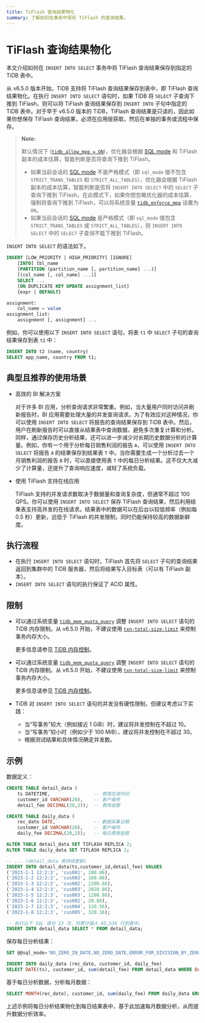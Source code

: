 ```yaml
---
title: TiFlash 查询结果物化
summary: 了解如何在事务中保存 TiFlash 的查询结果。
---
```


# TiFlash 查询结果物化

本文介绍如何在 `INSERT INTO SELECT` 事务中将 TiFlash 查询结果保存到指定的 TiDB 表中。

从 v6.5.0 版本开始，TiDB 支持将 TiFlash 查询结果保存到表中，即 TiFlash 查询结果物化。在执行 `INSERT INTO SELECT` 语句时，如果 TiDB 将 `SELECT` 子查询下推到 TiFlash，则可以将 TiFlash 查询结果保存到 `INSERT INTO` 子句中指定的 TiDB 表中。对于早于 v6.5.0 版本的 TiDB，TiFlash 查询结果是只读的，因此如果你想保存 TiFlash 查询结果，必须在应用层获取，然后在单独的事务或流程中保存。

> **Note:**
>
> 默认情况下 ([`tidb_allow_mpp = ON`](/system-variables.md#tidb_allow_mpp-new-in-v50))，优化器会根据 [SQL mode](/sql-mode.md) 和 TiFlash 副本的成本估算，智能判断是否将查询下推到 TiFlash。
>
> - 如果当前会话的 [SQL mode](/sql-mode.md) 不是严格模式（即 `sql_mode` 值不包含 `STRICT_TRANS_TABLES` 和 `STRICT_ALL_TABLES`），优化器会根据 TiFlash 副本的成本估算，智能判断是否将 `INSERT INTO SELECT` 中的 `SELECT` 子查询下推到 TiFlash。在此模式下，如果你想忽略优化器的成本估算，强制将查询下推到 TiFlash，可以将系统变量 [`tidb_enforce_mpp`](/system-variables.md#tidb_enforce_mpp-new-in-v51) 设置为 `ON`。
> - 如果当前会话的 [SQL mode](/sql-mode.md) 是严格模式（即 `sql_mode` 值包含 `STRICT_TRANS_TABLES` 或 `STRICT_ALL_TABLES`），则 `INSERT INTO SELECT` 中的 `SELECT` 子查询不能下推到 TiFlash。

`INSERT INTO SELECT` 的语法如下。

```sql
INSERT [LOW_PRIORITY | HIGH_PRIORITY] [IGNORE]
    [INTO] tbl_name
    [PARTITION (partition_name [, partition_name] ...)]
    [(col_name [, col_name] ...)]
    SELECT ...
    [ON DUPLICATE KEY UPDATE assignment_list]
    {expr | DEFAULT}

assignment:
    col_name = value
assignment_list:
    assignment [, assignment] ...
```

例如，你可以使用以下 `INSERT INTO SELECT` 语句，将表 `t1` 中 `SELECT` 子句的查询结果保存到表 `t2` 中：

```sql
INSERT INTO t2 (name, country)
SELECT app_name, country FROM t1;
```

## 典型且推荐的使用场景

- 高效的 BI 解决方案

    对于许多 BI 应用，分析查询请求非常繁重。例如，当大量用户同时访问并刷新报告时，BI 应用需要处理大量的并发查询请求。为了有效应对这种情况，你可以使用 `INSERT INTO SELECT` 将报告的查询结果保存到 TiDB 表中。然后，用户在刷新报告时可以直接从结果表中查询数据，避免多次重复计算和分析。同样，通过保存历史分析结果，还可以进一步减少对长期历史数据分析的计算量。例如，你有一个用于分析每日销售利润的报告 `A`，可以使用 `INSERT INTO SELECT` 将报告 `A` 的结果保存到结果表 `T` 中。当你需要生成一个分析过去一个月销售利润的报告 `B` 时，可以直接使用表 `T` 中的每日分析结果。这不仅大大减少了计算量，还提升了查询响应速度，减轻了系统负载。

- 使用 TiFlash 支持在线应用

    TiFlash 支持的并发请求数取决于数据量和查询复杂度，但通常不超过 100 QPS。你可以使用 `INSERT INTO SELECT` 保存 TiFlash 查询结果，然后利用结果表支持高并发的在线请求。结果表中的数据可以在后台以较低频率（例如每 0.5 秒）更新，远低于 TiFlash 的并发限制，同时仍能保持较高的数据新鲜度。

## 执行流程

* 在执行 `INSERT INTO SELECT` 语句时，TiFlash 首先将 `SELECT` 子句的查询结果返回到集群中的 TiDB 服务器，然后将结果写入目标表（可以有 TiFlash 副本）。
* `INSERT INTO SELECT` 语句的执行保证了 ACID 属性。

## 限制

<CustomContent platform="tidb">

* 可以通过系统变量 [`tidb_mem_quota_query`](/system-variables.md#tidb_mem_quota_query) 调整 `INSERT INTO SELECT` 语句的 TiDB 内存限制。从 v6.5.0 开始，不建议使用 [`txn-total-size-limit`](/tidb-configuration-file.md#txn-total-size-limit) 来控制事务内存大小。

    更多信息请参见 [TiDB 内存控制](/configure-memory-usage.md)。

</CustomContent>

<CustomContent platform="tidb-cloud">

* 可以通过系统变量 [`tidb_mem_quota_query`](/system-variables.md#tidb_mem_quota_query) 调整 `INSERT INTO SELECT` 语句的 TiDB 内存限制。从 v6.5.0 开始，不建议使用 [`txn-total-size-limit`](https://docs.pingcap.com/tidb/stable/tidb-configuration-file#txn-total-size-limit) 来控制事务内存大小。

    更多信息请参见 [TiDB 内存控制](https://docs.pingcap.com/tidb/stable/configure-memory-usage)。

</CustomContent>

* TiDB 对 `INSERT INTO SELECT` 语句的并发没有硬性限制，但建议考虑以下实践：

    * 当“写事务”较大（例如接近 1 GiB）时，建议将并发控制在不超过 10。
    * 当“写事务”较小时（例如少于 100 MiB），建议将并发控制在不超过 30。
    * 根据测试结果和具体情况确定并发数。

## 示例

数据定义：

```sql
CREATE TABLE detail_data (
    ts DATETIME,                -- 费用生成时间
    customer_id VARCHAR(20),    -- 客户编号
    detail_fee DECIMAL(20,2));  -- 费用金额

CREATE TABLE daily_data (
    rec_date DATE,              -- 数据采集日期
    customer_id VARCHAR(20),    -- 客户编号
    daily_fee DECIMAL(20,2));   -- 每日费用金额

ALTER TABLE detail_data SET TIFLASH REPLICA 2;
ALTER TABLE daily_data SET TIFLASH REPLICA 2;

-- ... (detail_data 表持续更新)
INSERT INTO detail_data(ts,customer_id,detail_fee) VALUES
('2023-1-1 12:2:3', 'cus001', 200.86),
('2023-1-2 12:2:3', 'cus002', 100.86),
('2023-1-3 12:2:3', 'cus002', 2200.86),
('2023-1-4 12:2:3', 'cus003', 2020.86),
('2023-1-5 12:2:3', 'cus003', 1200.86),
('2023-1-6 12:2:3', 'cus002', 20.86),
('2023-1-7 12:2:3', 'cus004', 120.56),
('2023-1-8 12:2:3', 'cus005', 320.16);

-- 执行以下 SQL 语句 13 次，将累计插入 65,536 行到表中。
INSERT INTO detail_data SELECT * FROM detail_data;
```

保存每日分析结果：

```sql
SET @@sql_mode='NO_ZERO_IN_DATE,NO_ZERO_DATE,ERROR_FOR_DIVISION_BY_ZERO';

INSERT INTO daily_data (rec_date, customer_id, daily_fee)
SELECT DATE(ts), customer_id, sum(detail_fee) FROM detail_data WHERE DATE(ts) > DATE('2023-1-1 12:2:3') GROUP BY DATE(ts), customer_id;
```

基于每日分析数据，分析每月数据：

```sql
SELECT MONTH(rec_date), customer_id, sum(daily_fee) FROM daily_data GROUP BY MONTH(rec_date), customer_id;
```

上述示例将每日分析结果物化到每日结果表中，基于此加速每月数据分析，从而提升数据分析效率。